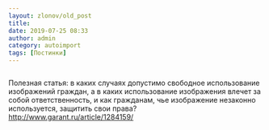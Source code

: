 ```yaml
---
layout: zlonov/old_post
title: 
date: 2019-07-25 08:33
author: admin
category: autoimport
tags: [Постинки]
---
```

<!-- wp:image {"id":72856, "align": "center"} -->
<div class="wp-block-image"><figure class="aligncenter"><img src="/assets/uploads/kak-zaschitit-svoe-pravo-na-ohranu-izobrazheniya_300.jpg" alt="" class="wp-image-72856" /></figure></div>
<!-- /wp:image -->


Полезная статья: в каких случаях допустимо свободное использование изображений граждан, а в каких использование изображения влечет за собой ответственность, и как гражданам, чье изображение незаконно используется, защитить свои права? <a href="http://www.garant.ru/article/1284159/">http://www.garant.ru/article/1284159/</a>

